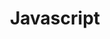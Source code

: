 ---
layout: cours
type: frontEnd
number: 7
theme: front
pathImg: /images/cards/js.png
title: Javascript
comment: Quelque notions.
link: /templates/coursWeb/javascript.html
---